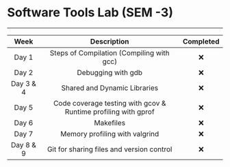 # Software Tools Lab (SEM -3)
---
| Week | Description | Completed |
| :---: | :---: | :---: |
|Day 1  | Steps of Compilation (Compiling with gcc) | ❌ |
|Day 2  | Debugging with gdb | ❌ |
|Day 3 & 4 | Shared and Dynamic Libraries | ❌ |
|Day 5  | Code coverage testing with gcov & Runtime profiling with gprof | ❌ |
|Day 6  | Makefiles | ❌ |
|Day 7  | Memory profiling with valgrind | ❌ |
|Day 8 & 9  | Git for sharing files and version control | ❌ |



